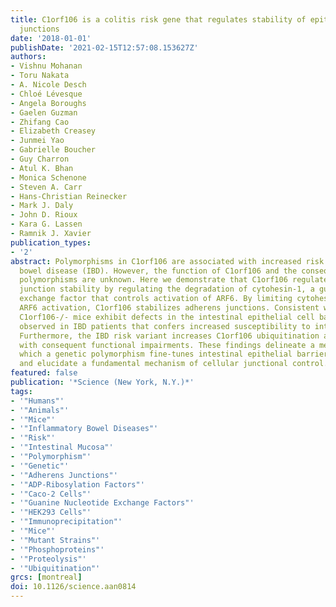```yaml
---
title: C1orf106 is a colitis risk gene that regulates stability of epithelial adherens
  junctions
date: '2018-01-01'
publishDate: '2021-02-15T12:57:08.153627Z'
authors:
- Vishnu Mohanan
- Toru Nakata
- A. Nicole Desch
- Chloé Lévesque
- Angela Boroughs
- Gaelen Guzman
- Zhifang Cao
- Elizabeth Creasey
- Junmei Yao
- Gabrielle Boucher
- Guy Charron
- Atul K. Bhan
- Monica Schenone
- Steven A. Carr
- Hans-Christian Reinecker
- Mark J. Daly
- John D. Rioux
- Kara G. Lassen
- Ramnik J. Xavier
publication_types:
- '2'
abstract: Polymorphisms in C1orf106 are associated with increased risk of inflammatory
  bowel disease (IBD). However, the function of C1orf106 and the consequences of disease-associated
  polymorphisms are unknown. Here we demonstrate that C1orf106 regulates adherens
  junction stability by regulating the degradation of cytohesin-1, a guanine nucleotide
  exchange factor that controls activation of ARF6. By limiting cytohesin-1-dependent
  ARF6 activation, C1orf106 stabilizes adherens junctions. Consistent with this model,
  C1orf106-/- mice exhibit defects in the intestinal epithelial cell barrier, a phenotype
  observed in IBD patients that confers increased susceptibility to intestinal pathogens.
  Furthermore, the IBD risk variant increases C1orf106 ubiquitination and turnover
  with consequent functional impairments. These findings delineate a mechanism by
  which a genetic polymorphism fine-tunes intestinal epithelial barrier integrity
  and elucidate a fundamental mechanism of cellular junctional control.
featured: false
publication: '*Science (New York, N.Y.)*'
tags:
- '"Humans"'
- '"Animals"'
- '"Mice"'
- '"Inflammatory Bowel Diseases"'
- '"Risk"'
- '"Intestinal Mucosa"'
- '"Polymorphism"'
- '"Genetic"'
- '"Adherens Junctions"'
- '"ADP-Ribosylation Factors"'
- '"Caco-2 Cells"'
- '"Guanine Nucleotide Exchange Factors"'
- '"HEK293 Cells"'
- '"Immunoprecipitation"'
- '"Mice"'
- '"Mutant Strains"'
- '"Phosphoproteins"'
- '"Proteolysis"'
- '"Ubiquitination"'
grcs: [montreal]
doi: 10.1126/science.aan0814
---
```


